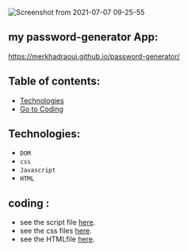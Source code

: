 


![Screenshot from 2021-07-07 09-25-55](https://user-images.githubusercontent.com/75792175/124718267-3829e680-df06-11eb-8a06-79643acc52bb.png)

## my password-generator  App: 
https://merkhadraoui.github.io/password-generator/
## Table of contents:

* [Technologies](#technologies)
* [ Go to Coding](#coding)



## Technologies:

- `DOM`
- `css`
- `Javascript`
- `HTML`


## coding :
* see the script file [here](https://github.com/MerKhadraoui/password-generator/blob/gh-pages/scripts/index.js).
* see the css files [here](https://github.com/MerKhadraoui/password-generator/tree/gh-pages/styles).
* see the HTMLfile [here](https://github.com/MerKhadraoui/password-generator/blob/gh-pages/index.html).

